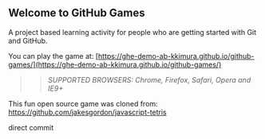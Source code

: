 ## Welcome to GitHub Games

A project based learning activity for people who are getting started with Git and GitHub.

You can play the game at: [https://ghe-demo-ab-kkimura.github.io/github-games/](https://ghe-demo-ab-kkimura.github.io/github-games/)

>> _*SUPPORTED BROWSERS*: Chrome, Firefox, Safari, Opera and IE9+_

This fun open source game was cloned from: https://github.com/jakesgordon/javascript-tetris

direct commit
